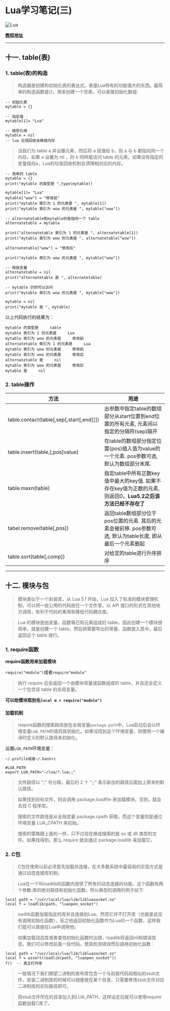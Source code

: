 # Lua学习笔记(三)

![Lua](https://www.w3cschool.cn/attachments/image/20170622/1498119030897469.png)

[**教程地址**](https://www.w3cschool.cn/lua)
***

## 十一. table(表)
### 1. table(表)的构造
>构造器是创建和初始化表的表达式。表是Lua特有的功能强大的东西。最简单的构造函数是{}，用来创建一个空表。可以直接初始化数组:  

<pre><code>-- 初始化表
mytable = {}

-- 指定值
mytable[1]= "Lua"

-- 移除引用
mytable = nil
-- lua 垃圾回收会释放内存
</code></pre>

>当我们为 table a 并设置元素，然后将 a 赋值给 b，则 a 与 b 都指向同一个内存。如果 a 设置为 nil ，则 b 同样能访问 table 的元素。如果没有指定的变量指向a，Lua的垃圾回收机制会清理相对应的内存。   

<pre><code>-- 简单的 table
mytable = {}
print("mytable 的类型是 ",type(mytable))

mytable[1]= "Lua"
mytable["wow"] = "修改前"
print("mytable 索引为 1 的元素是 ", mytable[1])
print("mytable 索引为 wow 的元素是 ", mytable["wow"])

-- alternatetable和mytable的是指同一个 table
alternatetable = mytable

print("alternatetable 索引为 1 的元素是 ", alternatetable[1])
print("mytable 索引为 wow 的元素是 ", alternatetable["wow"])

alternatetable["wow"] = "修改后"

print("mytable 索引为 wow 的元素是 ", mytable["wow"])

-- 释放变量
alternatetable = nil
print("alternatetable 是 ", alternatetable)

-- mytable 仍然可以访问
print("mytable 索引为 wow 的元素是 ", mytable["wow"])

mytable = nil
print("mytable 是 ", mytable)
</code></pre>

以上代码执行的结果为：

<pre><code>mytable 的类型是     table
mytable 索引为 1 的元素是     Lua
mytable 索引为 wow 的元素是     修改前
alternatetable 索引为 1 的元素是     Lua
mytable 索引为 wow 的元素是     修改前
mytable 索引为 wow 的元素是     修改后
alternatetable 是     nil
mytable 索引为 wow 的元素是     修改后
mytable 是     nil
</code></pre>

### 2. table操作

|方法|用途|
|----|---|
|table.contact(table[,sep[,start[,end]]])|出参数中指定table的数组部分从start位置到end位置的所有元素, 元素间以指定的分隔符(sep)隔开|
|table.insert(table,[,pos]value)|在table的数组部分指定位置(pos)插入值为value的一个元素. pos参数可选, 默认为数组部分末尾.|
|table.maxn(table)|指定table中所有正数key值中最大的key值. 如果不存在key值为正数的元素, 则返回0。**Lua5.2之后该方法已经不存在了**|
|tabel.remove(table[,pos])|返回table数组部分位于pos位置的元素. 其后的元素会被前移. pos参数可选, 默认为table长度, 即从最后一个元素删起|
|table.sort(table[,comp])|对给定的table进行升序排序|

***
## 十二. 模块与包

>模块类似于一个封装库，从 Lua 5.1 开始，Lua 加入了标准的模块管理机制，可以把一些公用的代码放在一个文件里，以 API 接口的形式在其他地方调用，有利于代码的重用和降低代码耦合度。

>Lua 的模块是由变量、函数等已知元素组成的 table，因此创建一个模块很简单，就是创建一个 table，然后把需要导出的常量、函数放入其中，最后返回这个 table 就行。

### 1. require函数    
**require函数用来加载模块**   

`require("module")`或者`require"module"`  

>执行 require 后会返回一个由模块常量或函数组成的 table，并且还会定义一个包含该 table 的全局变量。

**可以给模块取别名`local m = require("module")`**
#### 加载机制
>require函数的搜索路径放在全局变量`package.path`中，Lua启动后会以环境变量`LUA_PATH`的值将其初始化。如果没找到这个环境变量，则使用一个编译时定义的默认路径来初始化。

设置`LUA_PATH`环境变量：
<pre><code>~/.profile或者~/.bashrc

#LUA_PATH
export LUA_PATH="~/lua/?.lua;;"
</code></pre>

>文件路径以 ";" 号分隔，最后的 2 个 ";;" 表示新加的路径后面加上原来的默认路径。

>如果找到目标文件，则会调用 package.loadfile 来加载模块。否则，就会去找 C 程序库。

>搜索的文件路径是从全局变量 package.cpath 获取，而这个变量则是通过环境变量 LUA_CPATH 来初始。

>搜索的策略跟上面的一样，只不过现在换成搜索的是 so 或 dll 类型的文件。如果找得到，那么 require 就会通过 package.loadlib 来加载它。


### 2. C包

>C包在使用以前必须首先加载并连接，在大多数系统中最容易的实现方式是通过动态连接库机制。

>Lua在一个叫loadlib的函数内提供了所有的动态连接的功能。这个函数有两个参数:库的绝对路径和初始化函数。所以典型的调用的例子如下:

<pre><code>local path = "/usr/local/lua/lib/libluasocket.so"
local f = loadlib(path, "luaopen_socket")
</code></pre>

>oadlib函数加载指定的库并且连接到Lua，然而它并不打开库（也就是说没有调用初始化函数），反之他返回初始化函数作为Lua的一个函数，这样我们就可以直接在Lua中调用他。

>如果加载动态库或者查找初始化函数时出错，loadlib将返回nil和错误信息。我们可以修改前面一段代码，使其检测错误然后调用初始化函数：

<pre><code>local path = "/usr/local/lua/lib/libluasocket.so"
local f = assert(loadlib(path, "luaopen_socket"))
f()  -- 真正打开库
</code></pre>

>一般情况下我们期望二进制的发布库包含一个与前面代码段相似的stub文件，安装二进制库的时候可以随便放在某个目录，只需要修改stub文件对应二进制库的实际路径即可。

>将stub文件所在的目录加入到LUA_PATH，这样设定后就可以使用require函数加载C库了。
